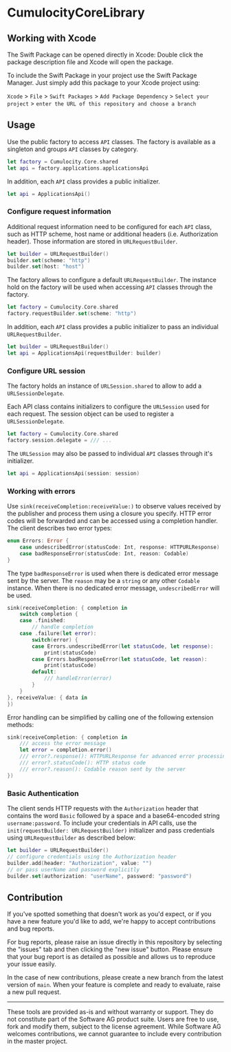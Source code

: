 # CumulocityCoreLibrary

## Working with Xcode

The Swift Package can be opened directly in Xcode: Double click the package description file and Xcode will open the package. 

To include the Swift Package in your project use the Swift Package Manager. Just simply add this package to your Xcode project using:

`Xcode` > `File` > `Swift Packages` > `Add Package Dependency` > `Select your project` > `enter the URL of this repository and choose a branch`
## Usage

Use the public factory to access `API` classes. The factory is available as a singleton and groups `API` classes by category.

```swift
let factory = Cumulocity.Core.shared
let api = factory.applications.applicationsApi
```

In addition, each `API` class provides a public initializer.

```swift
let api = ApplicationsApi()
```

### Configure request information

Additional request information need to be configured for each `API` class, such as HTTP scheme, host name or additional headers (i.e. Authorization header). Those information are stored in `URLRequestBuilder`.

```swift
let builder = URLRequestBuilder()
builder.set(scheme: "http")
builder.set(host: "host")
```

The factory allows to configure a default `URLRequestBuilder`. The instance hold on the factory will be used when accessing `API` classes through the factory.

```swift
let factory = Cumulocity.Core.shared
factory.requestBuilder.set(scheme: "http")
```

In addition, each `API` class provides a public initializer to pass an individual `URLRequestBuilder`.
 
```swift
let builder = URLRequestBuilder()
let api = ApplicationsApi(requestBuilder: builder)
```

### Configure URL session

The factory holds an instance of `URLSession.shared` to allow to add a `URLSessionDelegate`.

Each API class contains initializers to configure the `URLSession` used for each request. The session object can be used to register a `URLSessionDelegate`.

```swift
let factory = Cumulocity.Core.shared
factory.session.delegate = /// ...
```

The `URLSession` may also be passed to individual `API` classes through it's initializer.

```swift
let api = ApplicationsApi(session: session)
```

### Working with errors

Use `sink(receiveCompletion:receiveValue:)` to observe values received by the publisher and process them using a closure you specify. HTTP error codes will be forwarded and can be accessed using a completion handler. The client describes two error types:

```swift
enum Errors: Error {
	case undescribedError(statusCode: Int, response: HTTPURLResponse)
	case badResponseError(statusCode: Int, reason: Codable)
}
```

The type `badResponseError` is used when there is dedicated error message sent by the server. The `reason` may be a `string` or any other `Codable` instance. When there is no dedicated error message, `undescribedError` will be used.

```swift
sink(receiveCompletion: { completion in
	switch completion {
	case .finished:
		// handle completion
	case .failure(let error):
    	switch(error) {
    	case Errors.undescribedError(let statusCode, let response):
    		print(statusCode)
        case Errors.badResponseError(let statusCode, let reason):
     		print(statusCode)
       	default:
        	/// handleError(error)
      	}
	}
}, receiveValue: { data in
})
```

Error handling can be simplified by calling one of the following extension methods:

```swift
sink(receiveCompletion: { completion in
	/// access the error message
	let error = completion.error()
	/// error?.response(): HTTPURLResponse for advanced error processing
	/// error?.statusCode(): HTTP status code
	/// error?.reason(): Codable reason sent by the server
})
```

### Basic Authentication

The client sends HTTP requests with the `Authorization` header that contains the word `Basic` followed by a space and a base64-encoded string `username:password`. To include your credentials in API calls, use the `init(requestBuilder: URLRequestBuilder)` initializer and pass credentials using `URLRequestBuilder` as described below:

```swift
let builder = URLRequestBuilder()
// configure credentials using the Authorization header
builder.add(header: "Authorization", value: "")
// or pass userName and password explicitly
builder.set(authorization: "userName", password: "password")
```

## Contribution

If you've spotted something that doesn't work as you'd expect, or if you have a new feature you'd like to add, we're happy to accept contributions and bug reports.

For bug reports, please raise an issue directly in this repository by selecting the "issues" tab and then clicking the "new issue" button. Please ensure that your bug report is as detailed as possible and allows us to reproduce your issue easily.

In the case of new contributions, please create a new branch from the latest version of `main`. When your feature is complete and ready to evaluate, raise a new pull request.

---

These tools are provided as-is and without warranty or support. They do not constitute part of the Software AG product suite. Users are free to use, fork and modify them, subject to the license agreement. While Software AG welcomes contributions, we cannot guarantee to include every contribution in the master project.
